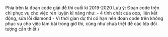 Phía trên là đoạn code giải đề thi cuối kì 2019-2020
Lưu ý: Đoạn code trên chỉ phục vụ cho việc rèn luyện kĩ năng như:
	- 4 tính chất của oop, liên kết động, sửa lỗi diamond
	- Vì thời gian dự thi có hạn nên đoạn code trên không phục vụ cho
	việc làm bài trong giờ thi, cũng như chưa triệt để các lớp đối tượng cần thiết./ 